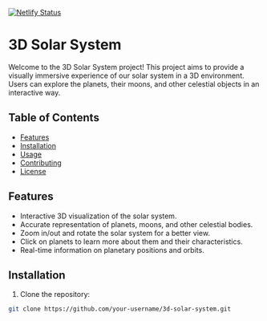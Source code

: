 [![Netlify Status](https://api.netlify.com/api/v1/badges/6bb56a2c-b5ca-461c-91e7-d6f3c2a61268/deploy-status)](https://app.netlify.com/sites/virtual-galaxy/deploys)
# 3D Solar System

Welcome to the 3D Solar System project! This project aims to provide a visually immersive experience of our solar system in a 3D environment. Users can explore the planets, their moons, and other celestial objects in an interactive way.

## Table of Contents

- [Features](#features)
- [Installation](#installation)
- [Usage](#usage)
- [Contributing](#contributing)
- [License](#license)

## Features

- Interactive 3D visualization of the solar system.
- Accurate representation of planets, moons, and other celestial bodies.
- Zoom in/out and rotate the solar system for a better view.
- Click on planets to learn more about them and their characteristics.
- Real-time information on planetary positions and orbits.

## Installation

1. Clone the repository:

```bash
git clone https://github.com/your-username/3d-solar-system.git

